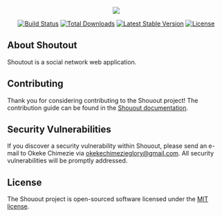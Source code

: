 <p align="center"><img src="https://laravel.com/assets/img/components/logo-laravel.svg"></p>

<p align="center">
<a href="https://travis-ci.org/laravel/framework"><img src="https://travis-ci.org/laravel/framework.svg" alt="Build Status"></a>
<a href="https://packagist.org/packages/laravel/framework"><img src="https://poser.pugx.org/laravel/framework/d/total.svg" alt="Total Downloads"></a>
<a href="https://packagist.org/packages/laravel/framework"><img src="https://poser.pugx.org/laravel/framework/v/stable.svg" alt="Latest Stable Version"></a>
<a href="https://packagist.org/packages/laravel/framework"><img src="https://poser.pugx.org/laravel/framework/license.svg" alt="License"></a>
</p>

## About Shoutout

Shoutout is a social network web application. 


## Contributing

Thank you for considering contributing to the Shouout project! The contribution guide can be found in the [Shouout documentation](https://shouout.ng/docs/contributions).

## Security Vulnerabilities

If you discover a security vulnerability within Shouout, please send an e-mail to Okeke Chimezie via [okekechimezieglory@gmail.com](mailto:okekechimezieglory@gmail.com). All security vulnerabilities will be promptly addressed.

## License

The Shouout project is open-sourced software licensed under the [MIT license](https://opensource.org/licenses/MIT).
